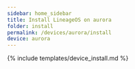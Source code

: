 ```yaml
---
sidebar: home_sidebar
title: Install LineageOS on aurora
folder: install
permalink: /devices/aurora/install
device: aurora
---
```

{% include templates/device_install.md %}

